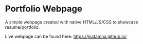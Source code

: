 # Portfolio Webpage

A simple webpage created with native HTML/JS/CSS to showcase resume/portfolio.

Live webpage can be found here: https://jnatamna.github.io/
